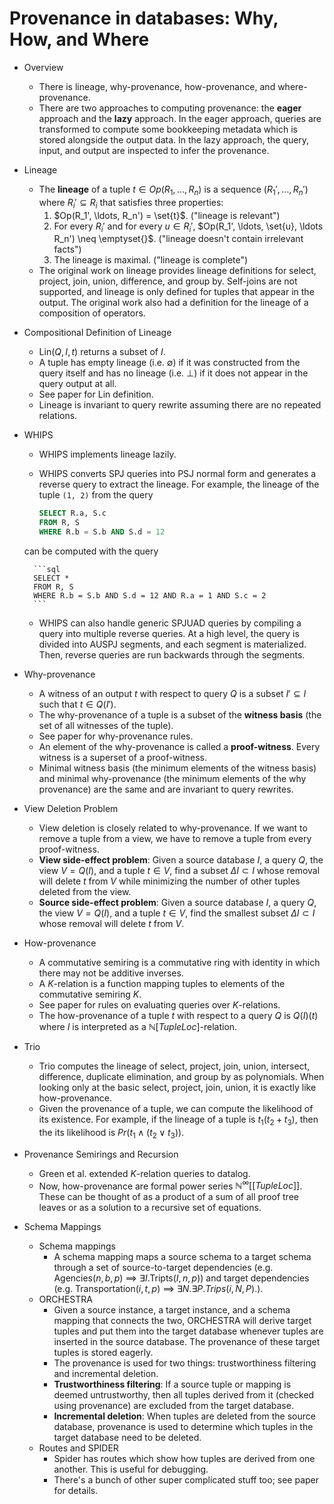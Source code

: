 # Provenance in databases: Why, How, and Where
- Overview
    - There is lineage, why-provenance, how-provenance, and where-provenance.
    - There are two approaches to computing provenance: the __eager__ approach
      and the __lazy__ approach. In the eager approach, queries are transformed
      to compute some bookkeeping metadata which is stored alongside the output
      data. In the lazy approach, the query, input, and output are inspected to
      infer the provenance.
- Lineage
    - The __lineage__ of a tuple $t \in Op(R_1, \ldots, R_n)$ is a sequence
      $(R_1', \ldots, R_n')$ where $R_i' \subseteq R_i$ that satisfies three
      properties:
        1. $Op(R_1', \ldots, R_n') = \set{t}$. ("lineage is relevant")
        2. For every $R_i'$ and for every $u \in R_i'$, $Op(R_1', \ldots,
           \set{u}, \ldots R_n') \neq \emptyset{}$. ("lineage doesn't contain
           irrelevant facts")
        3. The lineage is maximal. ("lineage is complete")
    - The original work on lineage provides lineage definitions for select,
      project, join, union, difference, and group by. Self-joins are not
      supported, and lineage is only defined for tuples that appear in the
      output. The original work also had a definition for the lineage of a
      composition of operators.
- Compositional Definition of Lineage
    - $\textsf{Lin}(Q, I, t)$ returns a subset of $I$.
    - A tuple has empty lineage (i.e. $\emptyset$) if it was constructed from
      the query itself and has no lineage (i.e. $\bot$) if it does not appear
      in the query output at all.
    - See paper for $\textsf{Lin}$ definition.
    - Lineage is invariant to query rewrite assuming there are no repeated
      relations.
- WHIPS
    - WHIPS implements lineage lazily.
    - WHIPS converts SPJ queries into PSJ normal form and generates a reverse
      query to extract the lineage. For example, the lineage of the tuple `(1,
      2)` from the query

        ```sql
        SELECT R.a, S.c
        FROM R, S
        WHERE R.b = S.b AND S.d = 12
        ```
     can be computed with the query

        ```sql
        SELECT *
        FROM R, S
        WHERE R.b = S.b AND S.d = 12 AND R.a = 1 AND S.c = 2
        ```
    - WHIPS can also handle generic SPJUAD queries by compiling a query into
      multiple reverse queries. At a high level, the query is divided into
      AUSPJ segments, and each segment is materialized. Then, reverse queries
      are run backwards through the segments.
- Why-provenance
    - A witness of an output $t$ with respect to query $Q$ is a subset $I'
      \subseteq I$ such that $t \in Q(I')$.
    - The why-provenance of a tuple is a subset of the __witness basis__ (the
      set of all witnesses of the tuple).
    - See paper for why-provenance rules.
    - An element of the why-provenance is called a __proof-witness__. Every
      witness is a superset of a proof-witness.
    - Minimal witness basis (the minimum elements of the witness basis) and
      minimal why-provenance (the minimum elements of the why provenance) are
      the same and are invariant to query rewrites.
- View Deletion Problem
    - View deletion is closely related to why-provenance. If we want to remove
      a tuple from a view, we have to remove a tuple from every proof-witness.
    - __View side-effect problem__: Given a source database $I$, a query $Q$,
      the view $V = Q(I)$, and a tuple $t \in V$, find a subset $\Delta I
      \subset I$ whose removal will delete $t$ from $V$ while minimizing the
      number of other tuples deleted from the view.
    - __Source side-effect problem__: Given a source database $I$, a query $Q$,
      the view $V = Q(I)$, and a tuple $t \in V$, find the smallest subset
      $\Delta I \subset I$ whose removal will delete $t$ from $V$.
- How-provenance
    - A commutative semiring is a commutative ring with identity in which there
      may not be additive inverses.
    - A $K$-relation is a function mapping tuples to elements of the
      commutative semiring $K$.
    - See paper for rules on evaluating queries over $K$-relations.
    - The how-provenance of a tuple $t$ with respect to a query $Q$ is
      $Q(I)(t)$ where $I$ is interpreted as a $\mathbb{N}[TupleLoc]$-relation.
- Trio
    - Trio computes the lineage of select, project, join, union, intersect,
      difference, duplicate elimination, and group by as polynomials. When
      looking only at the basic select, project, join, union, it is exactly
      like how-provenance.
    - Given the provenance of a tuple, we can compute the likelihood of its
      existence. For example, if the lineage of a tuple is $t_1 (t_2 + t_3)$,
      then the its likelihood is $Pr(t_1 \land (t_2 \lor t_3))$.
- Provenance Semirings and Recursion
    - Green et al. extended $K$-relation queries to datalog.
    - Now, how-provenance are formal power series
      $\mathbb{N}^\infty[[TupleLoc]]$. These can be thought of as a product of
      a sum of all proof tree leaves or as a solution to a recursive set of
      equations.
- Schema Mappings
    - Schema mappings
        - A schema mapping maps a source schema to a target schema through a
          set of source-to-target dependencies (e.g. $\text{Agencies}(n,b,p)$
          $\implies$ $\exists I. \text{Tripts}(I, n, p)$) and target
          dependencies (e.g. $\text{Transportation}(i, t, p)$ $\implies$
          $\exists N. \exists P.  Trips(i, N, P).$).
    - ORCHESTRA
        - Given a source instance, a target instance, and a schema mapping that
          connects the two, ORCHESTRA will derive target tuples and put them
          into the target database whenever tuples are inserted in the source
          database. The provenance of these target tuples is stored eagerly.
        - The provenance is used for two things: trustworthiness filtering and
          incremental deletion.
        - __Trustworthiness filtering__: If a source tuple or mapping is deemed
          untrustworthy, then all tuples derived from it (checked using
          provenance) are excluded from the target database.
        - __Incremental deletion__: When tuples are deleted from the source
          database, provenance is used to determine which tuples in the target
          database need to be deleted.
    - Routes and SPIDER
        - Spider has routes which show how tuples are derived from one another.
          This is useful for debugging.
        - There's a bunch of other super complicated stuff too; see paper for
          details.
